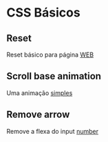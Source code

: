 # CSS Básicos

## Reset
Reset básico para página [WEB](./reset.css)

## Scroll base animation
Uma animação [simples](./scroll-based-animation.css)

## Remove arrow
Remove a flexa do input [number](./remove-arrow.css)